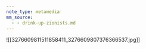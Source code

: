 ```yaml
---
note_type: metamedia
mm_source:
  - - drink-up-zionists.md
---
```


![[3276609811511858411_3276609807376366537.jpg]]



